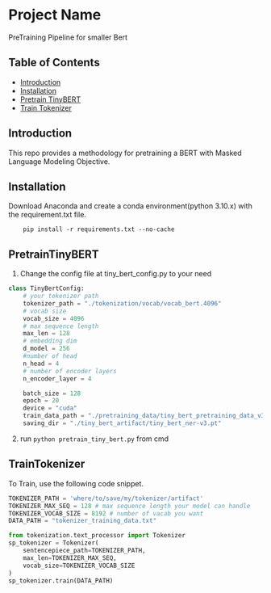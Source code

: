 
# Project Name
PreTraining Pipeline for smaller Bert
## Table of Contents
- [Introduction](#introduction)
- [Installation](#installation)
- [Pretrain TinyBERT](#introduction)
- [Train Tokenizer](#installation)

## Introduction
This repo provides a methodology for pretraining a BERT with Masked Language Modeling Objective. 
## Installation
Download Anaconda and create a conda environment(python 3.10.x) with the requirement.txt file.
```shell
    pip install -r requirements.txt --no-cache
```
## PretrainTinyBERT
1. Change the config file at tiny_bert_config.py to your need
```python 
class TinyBertConfig:
    # your tokenizer path
    tokenizer_path = "./tokenization/vocab/vocab_bert.4096"
    # vocab size
    vocab_size = 4096
    # max sequence length
    max_len = 128
    # embedding dim
    d_model = 256
    #number of head
    n_head = 4
    # number of encoder layers
    n_encoder_layer = 4

    batch_size = 128
    epoch = 20
    device = "cuda"
    train_data_path = "./pretraining_data/tiny_bert_pretraining_data_v3"
    saving_dir = "./tiny_bert_artifact/tiny_bert_ner-v3.pt"
```
2. run ```python pretrain_tiny_bert.py``` from cmd


## TrainTokenizer
To Train, use the following code snippet.

```python
TOKENIZER_PATH = 'where/to/save/my/tokenizer/artifact'
TOKENIZER_MAX_SEQ = 128 # max sequence length your model can handle
TOKENIZER_VOCAB_SIZE = 8192 # number of vacab you want
DATA_PATH = "tokenizer_training_data.txt"

from tokenization.text_processor import Tokenizer
sp_tokenizer = Tokenizer(
    sentencepiece_path=TOKENIZER_PATH,
    max_len=TOKENIZER_MAX_SEQ,
    vocab_size=TOKENIZER_VOCAB_SIZE
)
sp_tokenizer.train(DATA_PATH)
```

